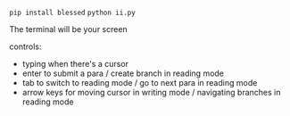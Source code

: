 ```pip install blessed```
```python ii.py``` 

The terminal will be your screen

controls:
- typing when there's a cursor
- enter to submit a para / create branch in reading mode
- tab to switch to reading mode / go to next para in reading mode
- arrow keys for moving cursor in writing mode / navigating branches in reading mode


